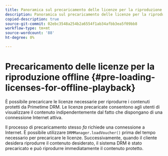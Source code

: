 ```yaml
---
title: Panoramica sul precaricamento delle licenze per la riproduzione offline
description: Panoramica sul precaricamento delle licenze per la riproduzione offline
copied-description: true
source-git-commit: 02ebc3548a254b2a6554f1ab34afbb3ea5f09bb8
workflow-type: tm+mt
source-wordcount: '88'
ht-degree: 0%

---
```


# Precaricamento delle licenze per la riproduzione offline {#pre-loading-licenses-for-offline-playback}

È possibile precaricare le licenze necessarie per riprodurre i contenuti protetti da Primetime DRM. Le licenze precaricate consentono agli utenti di visualizzare il contenuto indipendentemente dal fatto che dispongano di una connessione Internet attiva.

Il processo di precaricamento stesso *fa* richiede una connessione a Internet. È possibile utilizzare `DRMManager.loadVoucher()` prima del tempo necessario per precaricare le licenze. Successivamente, quando il cliente desidera riprodurre il contenuto desiderato, il sistema DRM è stato precaricato e può riprodurre immediatamente il contenuto protetto.
